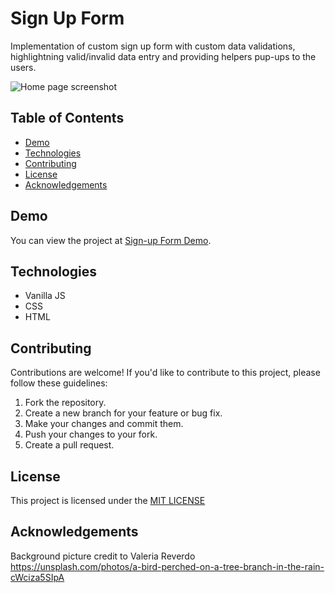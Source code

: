 # Sign Up Form

Implementation of custom sign up form with custom data validations, highlightning valid/invalid data entry and providing helpers pup-ups to the users.

![Home page screenshot](demo.png)

## Table of Contents

- [Demo](#demo)
- [Technologies](#technologies)
- [Contributing](#contributing)
- [License](#license)
- [Acknowledgements](#acknowledgements)

## Demo

You can view the project at [Sign-up Form Demo](https://sevleo.github.io/TOP-SignUpForm/).

## Technologies

- Vanilla JS
- CSS
- HTML

## Contributing

Contributions are welcome! If you'd like to contribute to this project, please follow these guidelines:

1.  Fork the repository.
2.  Create a new branch for your feature or bug fix.
3.  Make your changes and commit them.
4.  Push your changes to your fork.
5.  Create a pull request.

## License

This project is licensed under the [MIT LICENSE](./LICENSE)

## Acknowledgements

Background picture credit to Valeria Reverdo https://unsplash.com/photos/a-bird-perched-on-a-tree-branch-in-the-rain-cWciza5SIpA
